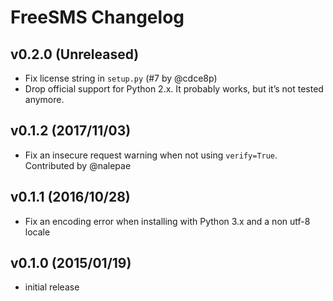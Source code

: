 # FreeSMS Changelog

## v0.2.0 (Unreleased)

- Fix license string in `setup.py` (#7 by @cdce8p)
- Drop official support for Python 2.x. It probably works, but it’s not tested anymore.

## v0.1.2 (2017/11/03)

- Fix an insecure request warning when not using ``verify=True``. Contributed
  by @nalepae

## v0.1.1 (2016/10/28)

- Fix an encoding error when installing with Python 3.x and a non utf-8 locale

## v0.1.0 (2015/01/19)

- initial release
